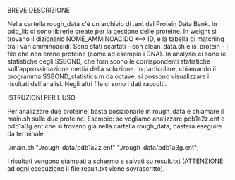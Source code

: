 BREVE DESCRIZIONE

Nella cartella rough_data c'è un archivio di .ent dal Protein Data Bank.
In pdb_lib ci sono librerie create per la gestione delle proteine.
In weight si trovano il dizionario NOME_AMMINOACIDO <--> ID, e la tabella di matching tra i vari amminoacidi.
Sono stati scartati - con clean_data.sh e is_protein - i file che non erano proteine (come ad esempio i DNA).
In analysis ci sono le statistiche degli SSBOND, che forniscono le corrispondenti statistiche sull'approssimazione media della soluzione. In particolare, chiamando il programma SSBOND_statistics.m da octave, si possono visualizzare i risultati dell'analisi.
Negli altri file ci sono i dati raccolti.

ISTRUZIONI PER L'USO

Per analizzare due proteine, basta posizionarle in rough_data e chiamare il main.sh sulle due proteine. 
Esempio: se vogliamo analizzare pdb1a2z.ent e pdb1a3g.ent che si trovano già nella cartella rough_data, basterà eseguire da terminale

./main.sh "./rough_data/pdb1a2z.ent" "./rough_data/pdb1a3g.ent";

I risultati vengono stampati a schermo e salvati su result.txt (ATTENZIONE: ad ogni esecuzione il file result.txt viene sovrascritto).
